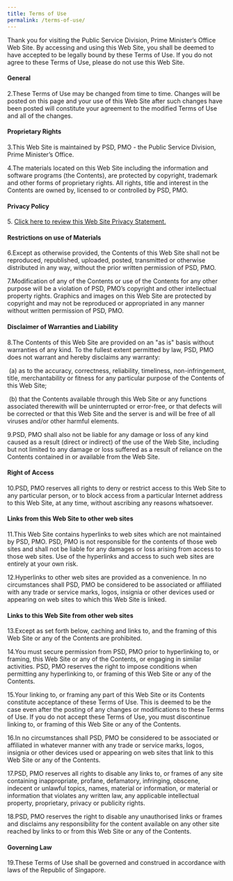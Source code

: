 ```yaml
---
title: Terms of Use
permalink: /terms-of-use/
---
```

Thank you for visiting the Public Service Division, Prime Minister’s Office Web Site. By accessing and using this Web Site, you shall be deemed to have accepted to be legally bound by these Terms of Use. If you do not agree to these Terms of Use, please do not use this Web Site.

#### General

2.These Terms of Use may be changed from time to time. Changes will be posted on this page and your use of this Web Site after such changes have been posted will constitute your agreement to the modified Terms of Use and all of the changes.

#### Proprietary Rights

3.This Web Site is maintained by PSD, PMO - the Public Service Division, Prime Minister’s Office.

4.The materials located on this Web Site including the information and software programs (the Contents), are protected by copyright, trademark and other forms of proprietary rights. All rights, title and interest in the Contents are owned by, licensed to or controlled by PSD, PMO.

#### Privacy Policy

5. [Click here to review this Web Site Privacy Statement.](https://www.psd.gov.sg/privacy-statement)

#### Restrictions on use of Materials

6.Except as otherwise provided, the Contents of this Web Site shall not be reproduced, republished, uploaded, posted, transmitted or otherwise distributed in any way, without the prior written permission of PSD, PMO.

7.Modification of any of the Contents or use of the Contents for any other purpose will be a violation of PSD, PMO’s copyright and other intellectual property rights. Graphics and images on this Web Site are protected by copyright and may not be reproduced or appropriated in any manner without written permission of PSD, PMO.

#### Disclaimer of Warranties and Liability

8.The Contents of this Web Site are provided on an "as is" basis without warranties of any kind. To the fullest extent permitted by law, PSD, PMO does not warrant and hereby disclaims any warranty:

 (a) as to the accuracy, correctness, reliability, timeliness, non-infringement, title, merchantability or fitness for any particular purpose of the Contents of this Web Site;

 (b) that the Contents available through this Web Site or any functions associated therewith will be uninterrupted or error-free, or that defects will be corrected or that this Web Site and the server is and will be free of all viruses and/or other harmful elements.

9.PSD, PMO shall also not be liable for any damage or loss of any kind caused as a result (direct or indirect) of the use of the Web Site, including but not limited to any damage or loss suffered as a result of reliance on the Contents contained in or available from the Web Site.

#### Right of Access

10.PSD, PMO reserves all rights to deny or restrict access to this Web Site to any particular person, or to block access from a particular Internet address to this Web Site, at any time, without ascribing any reasons whatsoever.

#### Links from this Web Site to other web sites

11.This Web Site contains hyperlinks to web sites which are not maintained by PSD, PMO. PSD, PMO is not responsible for the contents of those web sites and shall not be liable for any damages or loss arising from access to those web sites. Use of the hyperlinks and access to such web sites are entirely at your own risk.

12.Hyperlinks to other web sites are provided as a convenience. In no circumstances shall PSD, PMO be considered to be associated or affiliated with any trade or service marks, logos, insignia or other devices used or appearing on web sites to which this Web Site is linked.

#### Links to this Web Site from other web sites

13.Except as set forth below, caching and links to, and the framing of this Web Site or any of the Contents are prohibited.

14.You must secure permission from PSD, PMO prior to hyperlinking to, or framing, this Web Site or any of the Contents, or engaging in similar activities. PSD, PMO reserves the right to impose conditions when permitting any hyperlinking to, or framing of this Web Site or any of the Contents.

15.Your linking to, or framing any part of this Web Site or its Contents constitute acceptance of these Terms of Use. This is deemed to be the case even after the posting of any changes or modifications to these Terms of Use. If you do not accept these Terms of Use, you must discontinue linking to, or framing of this Web Site or any of the Contents.

16.In no circumstances shall PSD, PMO be considered to be associated or affiliated in whatever manner with any trade or service marks, logos, insignia or other devices used or appearing on web sites that link to this Web Site or any of the Contents.

17.PSD, PMO reserves all rights to disable any links to, or frames of any site containing inappropriate, profane, defamatory, infringing, obscene, indecent or unlawful topics, names, material or information, or material or information that violates any written law, any applicable intellectual property, proprietary, privacy or publicity rights.

18.PSD, PMO reserves the right to disable any unauthorised links or frames and disclaims any responsibility for the content available on any other site reached by links to or from this Web Site or any of the Contents.

#### Governing Law

19.These Terms of Use shall be governed and construed in accordance with laws of the Republic of Singapore.